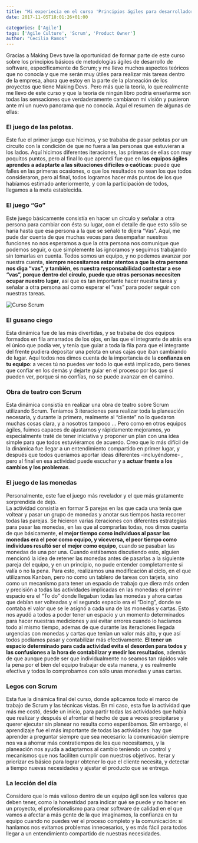 ```yaml
---
title: "Mi experiecia en el curso 'Principios ágiles para desarrolladores de software' en Making Devs' "
date: 2017-11-05T18:01:26+01:00

categories: ['Agile']
tags: ['Agile Culture', 'Scrum', 'Product Owner']
author: "Cecilia Ramos"
---
```

Gracias a Making Devs tuve la oportunidad de formar parte de este curso sobre los principios básicos de metodologías ágiles de desarrollo de software, específicamente de Scrum; y me llevo muchos aspectos teóricos que no conocía y que me serán muy útiles para realizar mis tareas dentro de la empresa, ahora que estoy en la parte de la planeación de los proyectos que tiene Making Devs.
Pero más que la teoría, lo que realmente me llevo de este curso y que la teoría de ningún libro podría enseñarme son todas las sensaciones que verdaderamente cambiaron mi visión y pusieron ante mí un nuevo panorama que no conocía. Aquí el resumen de algunas de ellas:

<!--more-->

### El juego de las pelotas.
Este fue el primer juego que hicimos, y se trababa de pasar pelotas por un circuito con la condición de que no fuera a las personas que estuvieran a los lados. Aquí hicimos diferentes iteraciones, las primeras de ellas con muy poquitos puntos, pero al final lo que aprendí fue que en **los equipos ágiles aprendes a adaptarte a las situaciones difíciles o caóticas**: puede que falles en las primeras ocasiones, o que los resultados no sean los que todos consideraron, pero al final, todos logramos hacer más puntos de los que habíamos estimado anteriormente, y con la participación de todos, llegamos a la meta establecida.

### El juego “Go”

Este juego básicamente consistía en hacer un círculo y señalar a otra persona para cambiar con ésta su lugar, con el detalle de que esto sólo se haría hasta que esa persona a la que se señaló te dijera “Vas”. Aquí, me pude dar cuenta de que muchas veces para desempañar nuestras funciones no nos esperamos a que la otra persona nos comunique que podemos seguir, o que simplemente las ignoramos y seguimos trabajando sin tomarlas en cuenta. Todos somos un equipo, y no podemos avanzar por nuestra cuenta, **siempre necesitamos estar atentos a que la otra persona nos diga “vas”, y también, es nuestra responsabilidad contestar a ese “vas”, porque dentro del círculo, puede que otras personas necesiten ocupar nuestro lugar**, así que es tan importante hacer nuestra tarea y señalar a otra persona así como esperar el “vas” para poder seguir con nuestras tareas.

![Curso Scrum](/Macintosh-HD/Users/makingdevs/Documents/blogCeci/my-new-blog/content/post/scrum2.jpg "Curso Scrum")

### El gusano ciego

Esta dinámica fue de las más divertidas, y se trababa de dos equipos formados en fila amarrados de los ojos, en las que el integrante de atrás era el único que podía ver, y tenía que guiar a toda la fila para que el integrante del frente pudiera depositar una pelota en unas cajas que iban cambiando de lugar. Aquí todos nos dimos cuenta de la importancia de la **confianza en tu equipo**: a veces tú no puedes ver todo lo que está implicado, pero tienes que confiar en los demás y dejarte guiar en el proceso por los que sí pueden ver, porque si no confías, no se puede avanzar en el camino.

### Obra de teatro con Scrum

Esta dinámica consistía en realizar una obra de teatro sobre Scrum utilizando Scrum. Teníamos 3 iteraciones para realizar toda la planeación necesaria, y durante la primera, realmente al “cliente” no lo quedaron muchas cosas clara, y a nosotros tampoco … Pero como en otros equipos ágiles, fuimos capaces de ajustarnos y rápidamente mejoramos, yo especialmente traté de tener iniciativa y proponer un plan con una idea simple para que todos estuviéramos de acuerdo. 
Creo que lo más difícil de la dinámica fue llegar a un entendimiento compartido en primer lugar, y después que todos queríamos aportar ideas diferentes -incluyéndome- , pero al final en esa actividad puede escuchar y a **actuar frente a los cambios y los problemas**.

### El juego de las monedas

Personalmente, este fue el juego más revelador y el que más gratamente sorprendida de dejó.  
La actividad consistía en formar 5 parejas en las que cada una tenía que voltear y pasar un grupo de monedas y anotar sus tiempos hasta recorrer todas las parejas. Se hicieron varias iteraciones con diferentes estrategias para pasar las monedas, en las que al comprarlas todas, nos dimos cuenta de que básicamente, **el mejor tiempo como individuos al pasar las monedas era el peor como equipo, y viceversa, el peor tiempo como individuos resultó ser el mejor como equipo**, cuando se pasaban las monedas de una por una. 
Cuando estábamos discutiendo esto, alguien mencionó la idea de retener las monedas antes de pasarlas a la siguiente pareja del equipo, y en un principio, no pude entender completamente si valía o no la pena. Para esto, realizamos una modificación al ciclo, en el que utilizamos Kanban, pero no como un tablero de tareas con tarjeta, sino como un mecanismo para tener un espacio de trabajo que diera más orden y precisión a todas las actividades implicadas en las monedas: el primer espacio era el “To do” donde llegaban todas las monedas y ahora cartas que debían ser volteadas y el segundo espacio era el “Doing”, donde se contaba el valor que se le asignó a cada una de las monedas y cartas. Esto nos ayudó a todos a poder tener un espacio y un momento determinados para hacer nuestras mediciones y así evitar errores cuando lo hacíamos todo al mismo tiempo, ademas de que durante las iteraciones llegada urgencias con monedas y cartas que tenían un valor más alto, y que así todos podíamos pasar y contabilizar más efectivamente. **El tener un espacio determinado para cada actividad evita el desorden para todos y las confusiones a la hora de contabilizar y medir los resultados**, además de que aunque puede ser que individualmente no seamos tan rápidos vale la pena por el bien del equipo trabajar de esta manera, y es realmente efectiva y todos lo comprobamos con sólo unas monedas y unas cartas. 

### Legos con Scrum

Esta fue la dinámica final del curso, donde aplicamos todo el marco de trabajo de Scrum y las técnicas vistas. 
En mi caso, esta fue la actividad que más me costó, desde un inicio, para partir todas las actividades que había que realizar y después el afrontar el hecho de que a veces precipitarse y querer ejecutar sin planear no resulta como esperábamos. Sin embargo, el aprendizaje fue el más importante de todas las actividades: hay que aprender a preguntar siempre que sea necesario: la comunicación siempre nos va a ahorrar más contratiempos de los que necesitamos, y la planeación nos ayuda a adaptarnos al cambio teniendo un control y mecanismos que nos faciliten cumplir con nuestros objetivos. Iterar y priorizar es básico para lograr obtener lo que el cliente necesita, y detectar a tiempo nuevas necesidades y ajustar el producto que se entrega. 

### La lección del día

Considero que lo más valioso dentro de un equipo ágil son los valores que deben tener, como la honestidad para indicar qué se puede y no hacer en un proyecto, el profesionalismo para crear software de calidad en el que vamos a afectar a más gente de la que imaginamos, la confianza en tu equipo cuando no puedes ver el proceso completo y la comunicación: si hanlamos nos evitamos problemas innecesarios, y es más fácil para todos llegar a un entendimiento compartido de nuestras necesidades.